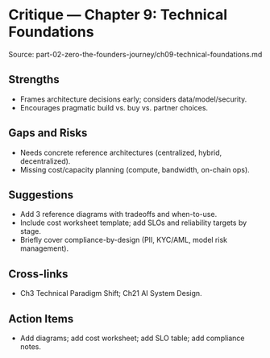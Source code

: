 # Critique — Chapter 9: Technical Foundations

Source: part-02-zero-the-founders-journey/ch09-technical-foundations.md

## Strengths
- Frames architecture decisions early; considers data/model/security.
- Encourages pragmatic build vs. buy vs. partner choices.

## Gaps and Risks
- Needs concrete reference architectures (centralized, hybrid, decentralized).
- Missing cost/capacity planning (compute, bandwidth, on-chain ops).

## Suggestions
- Add 3 reference diagrams with tradeoffs and when-to-use.
- Include cost worksheet template; add SLOs and reliability targets by stage.
- Briefly cover compliance-by-design (PII, KYC/AML, model risk management).

## Cross-links
- Ch3 Technical Paradigm Shift; Ch21 AI System Design.

## Action Items
- Add diagrams; add cost worksheet; add SLO table; add compliance notes.

